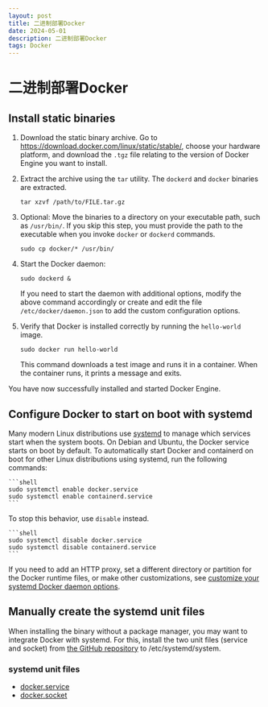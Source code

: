 ```yaml
---
layout: post
title: 二进制部署Docker
date: 2024-05-01
description: 二进制部署Docker
tags: Docker
---
```


# 二进制部署Docker

## Install static binaries

1. Download the static binary archive. Go to https://download.docker.com/linux/static/stable/, choose your hardware platform, and download the `.tgz` file relating to the version of Docker Engine you want to install.

2. Extract the archive using the `tar` utility. The `dockerd` and `docker` binaries are extracted.

   ```shell
   tar xzvf /path/to/FILE.tar.gz
   ```

3. Optional: Move the binaries to a directory on your executable path, such as `/usr/bin/`. If you skip this step, you must provide the path to the executable when you invoke `docker` or `dockerd` commands.

   ```shell
   sudo cp docker/* /usr/bin/
   ```

4. Start the Docker daemon:

   ```shell
   sudo dockerd &
   ```

   If you need to start the daemon with additional options, modify the above command accordingly or create and edit the file `/etc/docker/daemon.json` to add the custom configuration options.

5. Verify that Docker is installed correctly by running the `hello-world` image.

   ```shell
   sudo docker run hello-world
   ```

   This command downloads a test image and runs it in a container. When the container runs, it prints a message and exits.

You have now successfully installed and started Docker Engine.

## Configure Docker to start on boot with systemd

Many modern Linux distributions use [systemd](https://docs.docker.com/config/daemon/systemd/) to manage which services start when the system boots. On Debian and Ubuntu, the Docker service starts on boot by default. To automatically start Docker and containerd on boot for other Linux distributions using systemd, run the following commands:

    ```shell
    sudo systemctl enable docker.service
    sudo systemctl enable containerd.service
    ```

To stop this behavior, use `disable` instead.

    ```shell
    sudo systemctl disable docker.service
    sudo systemctl disable containerd.service
    ```

If you need to add an HTTP proxy, set a different directory or partition for the Docker runtime files, or make other customizations, see [customize your systemd Docker daemon options](https://docs.docker.com/config/daemon/systemd/).

## Manually create the systemd unit files

When installing the binary without a package manager, you may want to integrate Docker with systemd. For this, install the two unit files (service and socket) from [the GitHub repository](https://github.com/moby/moby/tree/master/contrib/init/systemd) to /etc/systemd/system.

### systemd unit files

- [docker.service](https://github.com/moby/moby/blob/master/contrib/init/systemd/docker.service)
- [docker.socket](https://github.com/moby/moby/blob/master/contrib/init/systemd/docker.socket)
